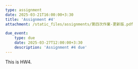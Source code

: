 ```yaml
---
type: assignment
date: 2025-03-21T16:00:00+3:30
title: 'Assignment #4'
attachment: /static_files/assignments/第四次作業-更新版.pdf

due_event: 
    type: due
    date: 2025-03-27T12:00:00+3:30
    description: 'Assignment #4 due'
---
```

This is HW4.

